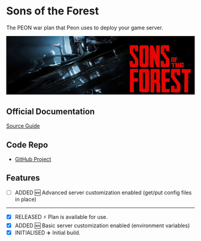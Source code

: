 # Sons of the Forest

The PEON war plan that Peon uses to deploy your game server.

![SOF](../../images/game-logos/sof.png)

## Official Documentation

[Source Guide](https://steamcommunity.com/sharedfiles/filedetails/?id=2993525398)

## Code Repo

- [GitHub Project](https://github.com/the-peon-project/peon-warplans/tree/main/sof)

## Features

- [ ] ADDED :new: Advanced server customization enabled (get/put config files in place)

---

- [x] RELEASED :zap: Plan is available for use.
- [x] ADDED :new: Basic server customization enabled (environment variables)
- [x] INITIALISED :airplane: Initial build.
